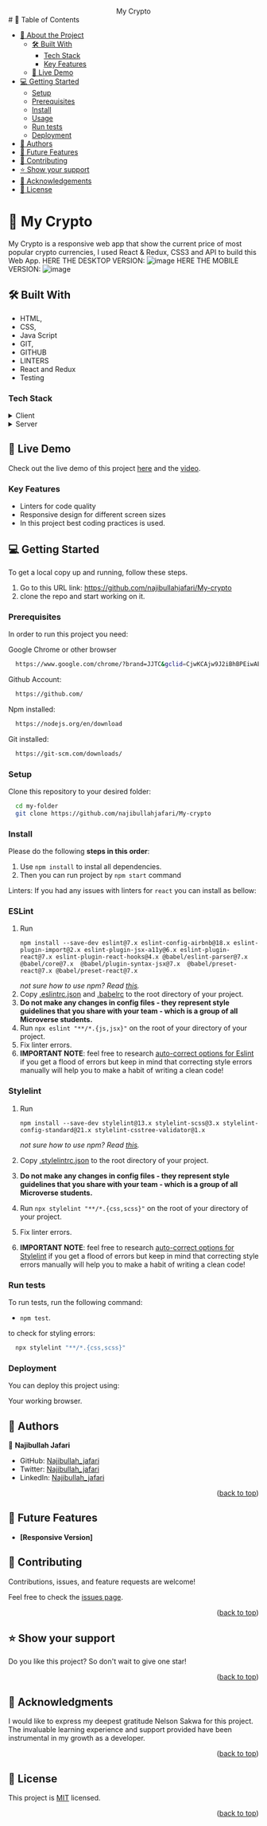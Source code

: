 <a name="readme-top"></a>

<div align="center">
  <br/>
My Crypto

</div>
# 📗 Table of Contents

- [📖 About the Project](#about-project)
  - [🛠 Built With](#built-with)
    - [Tech Stack](#tech-stack)
    - [Key Features](#key-features)
  - [🚀 Live Demo](#live-demo)
- [💻 Getting Started](#getting-started)
  - [Setup](#setup)
  - [Prerequisites](#prerequisites)
  - [Install](#install)
  - [Usage](#usage)
  - [Run tests](#run-tests)
  - [Deployment](#deployment)
- [👥 Authors](#authors)
- [🔭 Future Features](#future-features)
- [🤝 Contributing](#contributing)
- [⭐️ Show your support](#support)
- [🙏 Acknowledgements](#acknowledgements)
- [📝 License](#license)

# 📖 My Crypto <a name="about-project"></a>

My Crypto is a responsive web app that show the current price of most popular crypto currencies, I used React & Redux, CSS3 and API to build this Web App.
HERE THE DESKTOP VERSION:
![image](https://github.com/najibullahjafari/My-crypto/assets/121656832/71b27625-9c14-4261-aa33-4c216d412df8)
HERE THE MOBILE VERSION:
![image](https://github.com/najibullahjafari/My-crypto/assets/121656832/fceda17c-b2f1-4bb0-aa61-7236e2a46b31)


## 🛠 Built With <a name="built-with"></a>

- HTML,
- CSS,
- Java Script
- GIT,
- GITHUB
- LINTERS
- React and Redux
- Testing

### Tech Stack <a name="tech-stack"></a>

<details>
  <summary>Client</summary>
  <ul>
    <li><a href="https://www.microverse.org/">HTML5</a></li>
    <li><a href="https://www.microverse.org/">CSS3</a></li>
    <li><a href="https://www.microverse.org/">JavaScript</a></li>
    <li><a href="https://www.microverse.org/">React and Redux</a></li>
  </ul>
</details>

<details>
  <summary>Server</summary>
  <ul>
    <li><a href="https://marketplace.visualstudio.com/items?itemName=ritwickdey.LiveServer">VS CODE Live Server Extension</a></li>
  </ul>
</details>

## 🚀 Live Demo <a name="live-demo"></a>

Check out the live demo of this project [here](https://tiny-sfogliatella-1f3791.netlify.app/) and the [video](https://youtu.be/OnQLJ998MrI).


### Key Features <a name="key-features"></a>

- Linters for code quality
- Responsive design for different screen sizes
- In this project best coding practices is used.

<!-- ## 🚀 Live Demo <a name="live-demo"></a> -->

## 💻 Getting Started <a name="getting-started"></a>

To get a local copy up and running, follow these steps.

1. Go to this URL link: https://github.com/najibullahjafari/My-crypto
2. clone the repo and start working on it.

### Prerequisites

In order to run this project you need:

Google Chrome or other browser

```sh
  https://www.google.com/chrome/?brand=JJTC&gclid=CjwKCAjw9J2iBhBPEiwAErwpeSDcMFWiIQWj2u5GY6owZ7OaOHw7dYYCHW7uTR4kvYosNJYd4wt4VxoCiywQAvD_BwE&gclsrc=aw.ds
```

Github Account:

```sh
  https://github.com/
```

Npm installed:

```sh
  https://nodejs.org/en/download
```

Git installed:

```sh
  https://git-scm.com/downloads/
```

### Setup

Clone this repository to your desired folder:

```sh
  cd my-folder
  git clone https://github.com/najibullahjafari/My-crypto
```

### Install

Please do the following **steps in this order**:

1. Use `npm install` to instal all dependencies.
2. Then you can run project by `npm start` command

Linters:
If you had any issues with linters for `react` you can install as bellow:

### ESLint

1. Run
   ```
   npm install --save-dev eslint@7.x eslint-config-airbnb@18.x eslint-plugin-import@2.x eslint-plugin-jsx-a11y@6.x eslint-plugin-react@7.x eslint-plugin-react-hooks@4.x @babel/eslint-parser@7.x @babel/core@7.x  @babel/plugin-syntax-jsx@7.x  @babel/preset-react@7.x @babel/preset-react@7.x
   ```
   _not sure how to use npm? Read [this](https://docs.npmjs.com/downloading-and-installing-node-js-and-npm)._
2. Copy [.eslintrc.json](./.eslintrc.json) and [.babelrc](./.babelrc) to the root directory of your project.
3. **Do not make any changes in config files - they represent style guidelines that you share with your team - which is a group of all Microverse students.**
4. Run `npx eslint "**/*.{js,jsx}"` on the root of your directory of your project.
5. Fix linter errors.
6. **IMPORTANT NOTE**: feel free to research [auto-correct options for Eslint](https://eslint.org/docs/latest/user-guide/command-line-interface#fixing-problems) if you get a flood of errors but keep in mind that correcting style errors manually will help you to make a habit of writing a clean code!

### Stylelint

1. Run

   ```
   npm install --save-dev stylelint@13.x stylelint-scss@3.x stylelint-config-standard@21.x stylelint-csstree-validator@1.x
   ```

   _not sure how to use npm? Read [this](https://docs.npmjs.com/downloading-and-installing-node-js-and-npm)._

2. Copy [.stylelintrc.json](./.stylelintrc.json) to the root directory of your project.
3. **Do not make any changes in config files - they represent style guidelines that you share with your team - which is a group of all Microverse students.**
4. Run `npx stylelint "**/*.{css,scss}"` on the root of your directory of your project.
5. Fix linter errors.
6. **IMPORTANT NOTE**: feel free to research [auto-correct options for Stylelint](https://stylelint.io/user-guide/usage/options) if you get a flood of errors but keep in mind that correcting style errors manually will help you to make a habit of writing a clean code!

### Run tests

To run tests, run the following command:
- `npm test`.

to check for styling errors:

```sh
  npx stylelint "**/*.{css,scss}"
```

### Deployment

You can deploy this project using:

Your working browser.

## 👥 Authors <a name="authors"></a>

👤 **Najibullah Jafari**

- GitHub: [Najibullah_jafari](https://github.com/najibullahjafari)
- Twitter: [Najibullah_jafari](https://twitter.com/Najib_Jafari_)
- LinkedIn: [Najibullah_jafari](https://www.linkedin.com/in/najibullahjafari/)

<p align="right">(<a href="#readme-top">back to top</a>)</p>

## 🔭 Future Features <a name="future-features"></a>

- **[Responsive Version]**

## 🤝 Contributing <a name="contributing"></a>

Contributions, issues, and feature requests are welcome!

Feel free to check the [issues page](https://github.com/najibullahjafari/My-crypto/issues).

<p align="right">(<a href="#readme-top">back to top</a>)</p>

## ⭐️ Show your support <a name="support"></a>

Do you like this project? So don't wait to give one star!

<p align="right">(<a href="#readme-top">back to top</a>)</p>
<!-- ACKNOWLEDGEMENTS -->

## 🙏 Acknowledgments <a name="acknowledgements"></a>

I would like to express my deepest gratitude Nelson Sakwa for this project. The invaluable learning experience and support provided have been instrumental in my growth as a developer.

<p align="right">(<a href="#readme-top">back to top</a>)</p>

## 📝 License <a name="license"></a>

This project is [MIT](./LICENSE) licensed.

<p align="right">(<a href="#readme-top">back to top</a>)</p>
